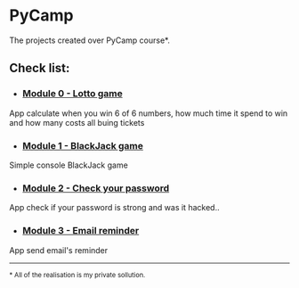 # PyCamp
The projects created over PyCamp course*. 

## Check list:

-  ### [Module 0 - Lotto game](https://github.com/rafkow91/Totolotek)
App calculate when you win 6 of 6 numbers, how much time it spend to win and how many costs all buing tickets

- ### [Module 1 - BlackJack game](https://github.com/rafkow91/BlackJack)
Simple console BlackJack game

- ### [Module 2 - Check your password](https://github.com/rafkow91/CheckYourPassword)
App check if your password is strong and was it hacked..

- ### [Module 3 - Email reminder](https://github.com/rafkow91/EmailReminder)
App send email's reminder

***
<small>* All of the realisation is my private sollution.</small>
